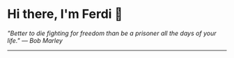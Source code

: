 <h1>Hi there, I'm Ferdi 👋</h1>

<p><em>
  "Better to die fighting for freedom than be a prisoner all the days of your life." — Bob Marley
</em></p>

---
